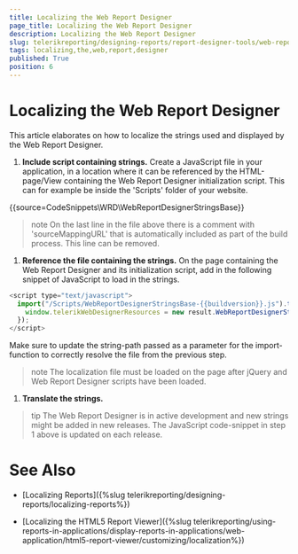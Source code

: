 ```yaml
---
title: Localizing the Web Report Designer
page_title: Localizing the Web Report Designer 
description: Localizing the Web Report Designer
slug: telerikreporting/designing-reports/report-designer-tools/web-report-designer/localizing-the-web-report-designer
tags: localizing,the,web,report,designer
published: True
position: 6
---
```


# Localizing the Web Report Designer

This article elaborates on how to localize the strings used and displayed by the Web Report Designer.

1. __Include script containing strings.__ Create a JavaScript file in your application, in a location where it can be referenced by the HTML-page/View containing the Web Report Designer initialization script. This can for example be inside the 'Scripts' folder of your website.             

{{source=CodeSnippets\WRD\WebReportDesignerStringsBase}}
 
   >note On the last line in the file above there is a comment with 'sourceMappingURL' that is automatically included as part of the build process. This line can be removed.

1. __Reference the file containing the strings.__ On the page containing the Web Report Designer and its initialization script, add in the following snippet of JavaScript to load in the strings.             

  ````js
<script type="text/javascript">
    import("/Scripts/WebReportDesignerStringsBase-{{buildversion}}.js").then((result) => {
      window.telerikWebDesignerResources = new result.WebReportDesignerStringsBase();
    });
  </script>
````

Make sure to update the string-path passed as a parameter for the import-function to correctly resolve the file from the previous step.

   >note The localization file must be loaded on the page after jQuery and Web Report Designer scripts have been loaded.

1. __Translate the strings.__ 

>tip The Web Report Designer is in active development and new strings might be added in new releases. The JavaScript code-snippet in step 1 above is updated on each release.


# See Also

 * [Localizing Reports]({%slug telerikreporting/designing-reports/localizing-reports%})

 * [Localizing the HTML5 Report Viewer]({%slug telerikreporting/using-reports-in-applications/display-reports-in-applications/web-application/html5-report-viewer/customizing/localization%})
